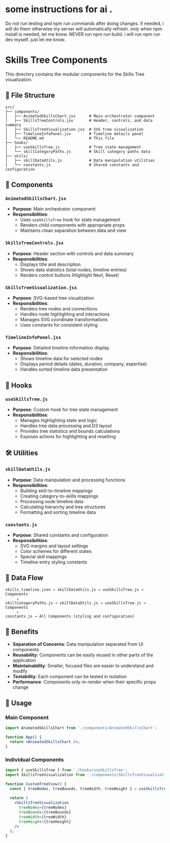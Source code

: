 # some instructions for ai .
Do not run testing and npm run commands after doing changes. if needed, i will do them otherwise my server will automatically refresh. only when npm install is needed, let me know.
NEVER run npm run build.
i will run npm run dev myself. just let me know.

# Skills Tree Components

This directory contains the modular components for the Skills Tree visualization.

## 📁 File Structure

```
src/
├── components/
│   ├── AnimatedSkillsChart.jsx      # Main orchestrator component
│   ├── SkillsTreeControls.jsx       # Header, controls, and data summary
│   ├── SkillsTreeVisualization.jsx  # SVG tree visualization
│   ├── TimelineInfoPanel.jsx        # Timeline details panel
│   └── README.md                    # This file
├── hooks/
│   ├── useSkillsTree.js             # Tree state management
│   └── skillCategoryPaths.js        # Skill category paths data
├── utils/
│   ├── skillDataUtils.js            # Data manipulation utilities
│   └── constants.js                 # Shared constants and configuration
```

## 🔧 Components

### `AnimatedSkillsChart.jsx`
- **Purpose**: Main orchestrator component
- **Responsibilities**: 
  - Uses `useSkillsTree` hook for state management
  - Renders child components with appropriate props
  - Maintains clean separation between data and view

### `SkillsTreeControls.jsx`
- **Purpose**: Header section with controls and data summary
- **Responsibilities**:
  - Displays title and description
  - Shows data statistics (total nodes, timeline entries)
  - Renders control buttons (Highlight Next, Reset)

### `SkillsTreeVisualization.jsx`
- **Purpose**: SVG-based tree visualization
- **Responsibilities**:
  - Renders tree nodes and connections
  - Handles node highlighting and interactions
  - Manages SVG coordinate transformations
  - Uses constants for consistent styling

### `TimelineInfoPanel.jsx`
- **Purpose**: Detailed timeline information display
- **Responsibilities**:
  - Shows timeline data for selected nodes
  - Displays period details (dates, duration, company, expertise)
  - Handles sorted timeline data presentation

## 🎣 Hooks

### `useSkillsTree.js`
- **Purpose**: Custom hook for tree state management
- **Responsibilities**:
  - Manages highlighting state and logic
  - Handles tree data processing and D3 layout
  - Provides tree statistics and bounds calculations
  - Exposes actions for highlighting and resetting

## 🛠️ Utilities

### `skillDataUtils.js`
- **Purpose**: Data manipulation and processing functions
- **Responsibilities**:
  - Building skill-to-timeline mappings
  - Creating category-to-skills mappings
  - Processing node timeline data
  - Calculating hierarchy and tree structures
  - Formatting and sorting timeline data

### `constants.js`
- **Purpose**: Shared constants and configuration
- **Responsibilities**:
  - SVG margins and layout settings
  - Color schemes for different states
  - Special skill mappings
  - Timeline entry styling constants

## 🔄 Data Flow

```
skills_timeline.json → skillDataUtils.js → useSkillsTree.js → Components
     ↓
skillCategoryPaths.js → skillDataUtils.js → useSkillsTree.js → Components
     ↓
constants.js → All Components (styling and configuration)
```

## 🎯 Benefits

- **Separation of Concerns**: Data manipulation separated from UI components
- **Reusability**: Components can be easily reused in other parts of the application
- **Maintainability**: Smaller, focused files are easier to understand and modify
- **Testability**: Each component can be tested in isolation
- **Performance**: Components only re-render when their specific props change

## 🚀 Usage

### Main Component
```jsx
import AnimatedSkillsChart from './components/AnimatedSkillsChart';

function App() {
  return <AnimatedSkillsChart />;
}
```

### Individual Components
```jsx
import { useSkillsTree } from './hooks/useSkillsTree';
import SkillsTreeVisualization from './components/SkillsTreeVisualization';

function CustomTreeView() {
  const { treeNodes, treeBounds, treeWidth, treeHeight } = useSkillsTree();
  
  return (
    <SkillsTreeVisualization
      treeNodes={treeNodes}
      treeBounds={treeBounds}
      treeWidth={treeWidth}
      treeHeight={treeHeight}
    />
  );
}
``` 